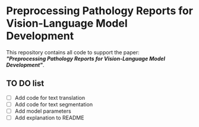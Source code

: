 # Preprocessing Pathology Reports for Vision-Language Model Development
This repository contains all code to support the paper:  
***"Preprocessing Pathology Reports for Vision-Language Model Development"***.

## TO DO list
- [ ] Add code for text translation
- [ ] Add code for text segmentation
- [ ] Add model parameters
- [ ] Add explanation to README

